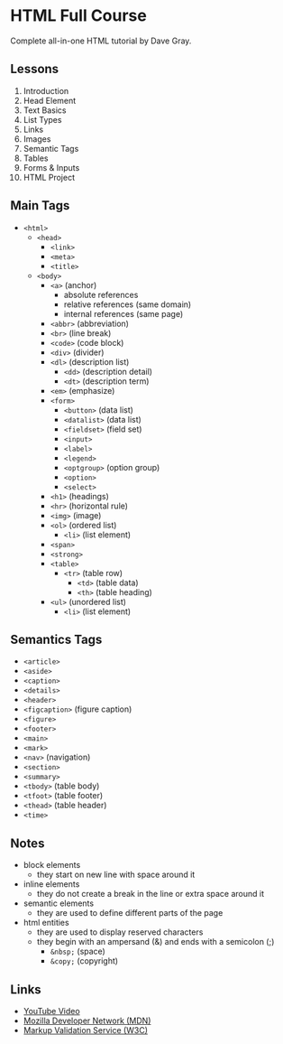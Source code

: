 # HTML Full Course

Complete all-in-one HTML tutorial by Dave Gray.  

## Lessons

01. Introduction
02. Head Element
03. Text Basics
04. List Types
05. Links
06. Images
07. Semantic Tags
08. Tables
09. Forms & Inputs
10. HTML Project

## Main Tags

- ```<html>```
	- ```<head>```
		- ```<link>```
		- ```<meta>```
		- ```<title>```
	- ```<body>```
		- ```<a>``` (anchor)
			- absolute references
			- relative references (same domain)
			- internal references (same page)
		- ```<abbr>``` (abbreviation)
		- ```<br>``` (line break)
		- ```<code>``` (code block) 
		- ```<div>``` (divider) 
		- ```<dl>``` (description list)
			- ```<dd>``` (description detail)
			- ```<dt>``` (description term)
		- ```<em>``` (emphasize)
		- ```<form>```
			- ```<button>``` (data list)
			- ```<datalist>``` (data list)
			- ```<fieldset>``` (field set)
			- ```<input>```
			- ```<label>```
			- ```<legend>``` 
			- ```<optgroup>``` (option group)
			- ```<option>```
			- ```<select>```
		- ```<h1>``` (headings)
		- ```<hr>``` (horizontal rule)
		- ```<img>``` (image)
		- ```<ol>``` (ordered list)
			- ```<li>``` (list element)
		- ```<span>```
		- ```<strong>```
		- ```<table>```
			- ```<tr>``` (table row)
				- ```<td>``` (table data)
				- ```<th>``` (table heading)
		- ```<ul>``` (unordered list)
			- ```<li>``` (list element)

## Semantics Tags

- ```<article>```
- ```<aside>```
- ```<caption>```
- ```<details>```
- ```<header>```
- ```<figcaption>``` (figure caption)
- ```<figure>```
- ```<footer>```
- ```<main>```
- ```<mark>```
- ```<nav>``` (navigation)
- ```<section>```
- ```<summary>```
- ```<tbody>``` (table body)
- ```<tfoot>``` (table footer)
- ```<thead>``` (table header)
- ```<time>```

## Notes

- block elements
	- they start on new line with space around it
- inline elements 
	- they do not create a break in the line or extra space around it
- semantic elements
	- they are used to define different parts of the page
- html entities
	- they are used to display reserved characters
	- they begin with an ampersand (&) and ends with a semicolon (;)
		- ```&nbsp;``` (space)
		- ```&copy;``` (copyright)

## Links

- [YouTube Video](https://youtu.be/mJgBOIoGihA)
- [Mozilla Developer Network (MDN)](https://developer.mozilla.org/en-US/)
- [Markup Validation Service (W3C)](https://validator.w3.org/)